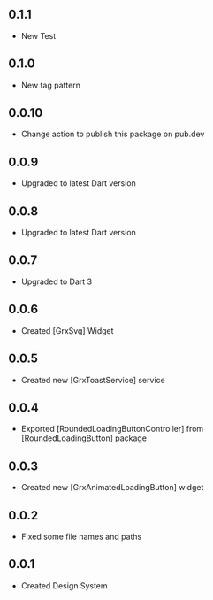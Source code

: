 ## 0.1.1

* New Test

## 0.1.0

* New tag pattern

## 0.0.10

* Change action to publish this package on pub.dev

## 0.0.9

* Upgraded to latest Dart version

## 0.0.8

* Upgraded to latest Dart version

## 0.0.7

* Upgraded to Dart 3

## 0.0.6

* Created [GrxSvg] Widget

## 0.0.5

* Created new [GrxToastService] service

## 0.0.4

* Exported [RoundedLoadingButtonController] from [RoundedLoadingButton] package

## 0.0.3

* Created new [GrxAnimatedLoadingButton] widget

## 0.0.2

* Fixed some file names and paths

## 0.0.1

* Created Design System
